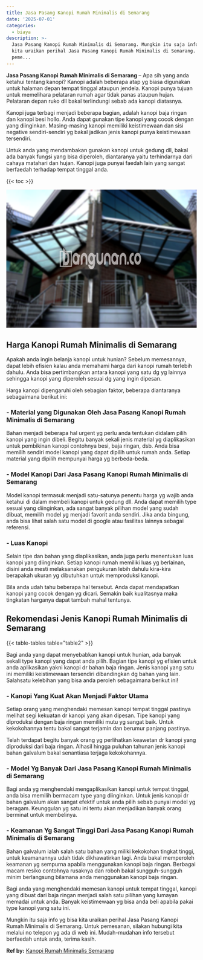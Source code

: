 ```yaml
---
title: Jasa Pasang Kanopi Rumah Minimalis di Semarang
date: '2025-07-01'
categories:
  - biaya
description: >-
  Jasa Pasang Kanopi Rumah Minimalis di Semarang. Mungkin itu saja info yg bisa
  kita uraikan perihal Jasa Pasang Kanopi Rumah Minimalis di Semarang. Untuk
  peme...
---
```


**Jasa Pasang Kanopi Rumah Minimalis di Semarang** – Apa sih yang anda ketahui tentang kanopi? Kanopi adalah beberapa atap yg biasa digunakan untuk halaman depan tempat tinggal ataupun jendela. Kanopi punya tujuan untuk memelihara pelataran rumah agar tidak panas ataupun hujan. Pelataran depan ruko dll bakal terlindungi sebab ada kanopi diatasnya.

Kanopi juga terbagi menjadi beberapa bagian, adalah kanopi baja ringan dan kanopi besi hollo. Anda dapat gunakan tipe kanopi yang cocok dengan yang diinginkan. Masing-masing kanopi memiliki keistimewaan dan sisi negative sendiri-sendiri yg bakal jadikan jenis kanopi punya keistimewaan tersendiri.

Untuk anda yang mendambakan gunakan kanopi untuk gedung dll, bakal ada banyak fungsi yang bisa diperoleh, diantaranya yaitu terhindarnya dari cahaya matahari dan hujan. Kanopi juga punyai faedah lain yang sangat berfaedah terhadap tempat tinggal anda.

{{< toc >}}

![Jasa Pasang Kanopi Rumah Minimalis di Semarang](/images/harga-kanopi-minimalis-14.png)

## Harga Kanopi Rumah Minimalis di Semarang

Apakah anda ingin belanja kanopi untuk hunian? Sebelum memesannya, dapat lebih efisien kalau anda memahami harga dari kanopi rumah terlebih dahulu. Anda bisa pertimbangkan antara kanopi yang satu dg yg lainnya sehingga kanopi yang diperoleh sesuai dg yang ingin dipesan.

Harga kanopi dipengaruhi oleh sebagian faktor, beberapa diantaranya sebagaimana berikut ini:

### \- Material yang Digunakan Oleh Jasa Pasang Kanopi Rumah Minimalis di Semarang

Bahan menjadi beberapa hal urgent yg perlu anda tentukan didalam pilih kanopi yang ingin dibeli. Begitu banyak sekali jenis material yg diaplikasikan untuk pembikinan kanopi contohnya besi, baja ringan, dsb. Anda bisa memilih sendiri model kanopi yang dapat dipilih untuk rumah anda. Setiap material yang dipilih mempunyai harga yg berbeda-beda.

### \- Model Kanopi Dari Jasa Pasang Kanopi Rumah Minimalis di Semarang

Model kanopi termasuk menjadi satu-satunya penentu harga yg wajib anda ketahui di dalam membeli kanopi untuk gedung dll. Anda dapat memilih type sesuai yang diinginkan, ada sangat banyak pilihan model yang sudah dibuat, memilih model yg menjadi favorit anda sendiri. Jika anda bingung, anda bisa lihat salah satu model di google atau fasilitas lainnya sebagai referensi.

### \- Luas Kanopi

Selain tipe dan bahan yang diaplikasikan, anda juga perlu menentukan luas kanopi yang diinginkan. Setiap kanopi rumah memiliki luas yg berlainan, disini anda mesti melaksanakan pengukuran lebih dahulu kira-kira berapakah ukuran yg dibutuhkan untuk memproduksi kanopi.

Bila anda udah tahu beberapa hal tersebut. Anda dapat mendapatkan kanopi yang cocok dengan yg dicari. Semakin baik kualitasnya maka tingkatan harganya dapat tambah mahal tentunya.

## Rekomendasi Jenis Kanopi Rumah Minimalis di Semarang

{{< table-tables table="table2" >}}

Bagi anda yang dapat menyebabkan kanopi untuk hunian, ada banyak sekali type kanopi yang dapat anda pilih. Bagian tipe kanopi yg efisien untuk anda aplikasikan yakni kanopi dr bahan baja ringan. Jenis kanopi yang satu ini memiliki keistimewaan tersendiri dibandingkan dg bahan yang lain. Salahsatu kelebihan yang bisa anda peroleh sebagaimana berikut ini!

### \- Kanopi Yang Kuat Akan Menjadi Faktor Utama

Setiap orang yang menghendaki memesan kanopi tempat tinggal pastinya melihat segi kekuatan dr kanopi yang akan dipesan. Tipe kanopi yang diproduksi dengan baja ringan memiliki mutu yg sangat baik. Untuk kekokohannya tentu bakal sangat terjamin dan berumur panjang pastinya.

Telah terdapat begitu banyak orang yg perlihatkan keawetan dr kanopi yang diproduksi dari baja ringan. Alhasil hingga puluhan tahunan jenis kanopi bahan galvalum bakal senantiasa terjaga kekokohannya.

### \- Model Yg Banyak Dari Jasa Pasang Kanopi Rumah Minimalis di Semarang

Bagi anda yg menghendaki mengaplikasikan kanopi untuk tempat tinggal, anda bisa memilih bermacam type yang diinginkan. Untuk jenis kanopi dr bahan galvalum akan sangat efektif untuk anda pilih sebab punyai model yg beragam. Keunggulan yg satu ini tentu akan menjadikan banyak orang berminat untuk membelinya.

### \- Keamanan Yg Sangat Tinggi Dari Jasa Pasang Kanopi Rumah Minimalis di Semarang

Bahan galvalum ialah salah satu bahan yang miliki kekokohan tingkat tinggi, untuk keamanannya udah tidak dikhawatirkan lagi. Anda bakal memperoleh keamanan yg sempurna apabila menggunakan kanopi baja ringan. Berbagai macam resiko contohnya rusaknya dan roboh bakal sungguh-sungguh minim berlangsung bilamana anda menggunakan kanopi baja ringan.

Bagi anda yang menghendaki memesan kanopi untuk tempat tinggal, kanopi yang dibuat dari baja ringan menjadi salah satu pilihan yang lumayan memadai untuk anda. Banyak keistimewaan yg bisa anda beli apabila pakai type kanopi yang satu ini.

Mungkin itu saja info yg bisa kita uraikan perihal Jasa Pasang Kanopi Rumah Minimalis di Semarang. Untuk pemesanan, silakan hubungi kita melalui no telepon yg ada di web ini. Mudah-mudahan info tersebut berfaedah untuk anda, terima kasih.

**Ref by:**  [Kanopi Rumah Minimalis Semarang](https://id.wikipedia.org/wiki/Kanopi)
